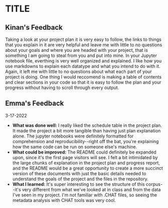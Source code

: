 # TITLE

## Kinan's Feedback
Taking a look at your project plan it is very easy to follow, the links to things that you explain in it are very helpful and leave me with little to no questions about your goals and where you are headed with your project, that is something I am going to steal from you and put into mine. In your Jupyter notebook file, everthing is very well organized and explained. I like how you use markdowns to explain each datatype and what you intend to do with it. Again, it left me with little to no questions about what each part of your project is doing. One thing I would reccomend is making a table of contents and clear sections in your code so that it is easy to follow the plan and your progress without having to scroll through every output.

## Emma's Feedback
3-17-2022
- **What was done well:** I really liked the schedule table in the project plan.  It made the project a bit more tangible than having just plan explanation alone. The jupyter notebooks were definitely formatted for comprehension and reproducibility--right off the bat, you're explaining how the same code can be run on someone else's machine.
- **What could be improved:** The README could definitely be expanded upon, since it's the first page visitors will see.  I felt a bit intimidated by the large chunks of explanation in the project plan and progress report, and the README would be a great opportunity to create a more succinct version of these documents with just the basic details needed to understand the goals of the project and the files in the repository.
- **What I learned:** It's super interesting to see the structure of this corpus--it's very different from what we've looked at in class and from the data I've seen in my project.  I'm not familiar with .CHAT files, so seeing the metadata analysis with CHAT tools was very cool.
